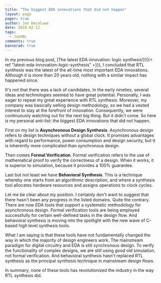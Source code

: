 ```yaml
---
title: "The biggest EDA innovations that did not happen"
layout: page 
pager: true
author: Jan Decaluwe
date: 2010-02-12
tags: 
  - JanHDL
comments: true
bannerad: true
---
```


In my previous blog post, [The latest EDA innovation: logic synthesis!]({{< ref "latest-eda-innovation-logic-synthesis" >}}), I concluded that RTL synthesis was the latest of the all-time most important EDA innovations. Although it is more than 20 years old, nothing with a similar impact has happened since.

It's not that there was a lack of candidates. In the early nineties, several ideas and technologies seemed to have great potential. Personally, I was eager to repeat my great experience with RTL synthesis. Moreover, my company was basically selling design methodology, so we had a vested interest to stay at the forefront of innovation. Consequently, we were continuously watching out for the next big thing. But it didn't come. So here is my personal anti-list: the biggest EDA innovations that did not happen.

First on my list is <strong>Asynchronous Design Synthesis</strong>. Asynchronous design refers to design techniques without a global clock. It promises advantages with regard to performance, power consumption and design security, but it is inherently more complicated than synchronous design.

Then comes <strong>Formal Verification</strong>. Formal verification refers to the use of mathematical proof to verify the correctness of a design. When it works, it is superior to simulation, because it provides a 100% guarantee.

Last but not least we have <strong>Behavioral Synthesis</strong>. This is a technique whereby one starts from an algorithmic description, and where a synthesis tool allocates hardware resources and assigns operations to clock cycles.

Let me be clear about my position. I certainly don't want to suggest that there hasn't been any progress in the listed domains. Quite the contrary. There are now EDA tools that support a systematic methodology for asynchronous design. Formal verification tools are being employed successfully for certain well-defined tasks in the design flow. And behavioral synthesis is moving into the spotlight with the new wave of C-based high level synthesis tools.

What I am saying is that these tools have not fundamentally changed the way in which the majority of design engineers work. The mainstream paradigm for digital circuitry and EDA is still synchronous design. To verify the functionality of complex designs, we are still using good old simulation, not formal verification. And behavioral synthesis hasn't replaced RTL synthesis as the principal synthesis technique in mainstream design flows.

In summary, none of these tools has revolutionized the industry in the way RTL synthesis did.
